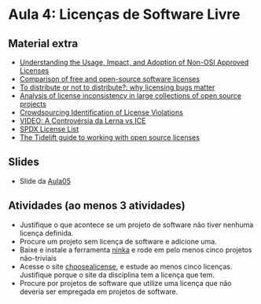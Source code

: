 # Aula 4: Licenças de Software Livre

## Material extra

- [Understanding the Usage, Impact, and Adoption of Non-OSI Approved Licenses](http://gustavopinto.org/lost+found/msr2018b.pdf)
- [Comparison of free and open-source software licenses](https://en.wikipedia.org/wiki/Comparison_of_free_and_open-source_software_licenses)
- [To distribute or not to distribute?: why licensing bugs matter](http://www.christophervendome.com/wp-content/uploads/2018/05/ICSE18-LicensingBugsCRC.pdf)
- [Analysis of license inconsistency in large collections of open source projects](https://link.springer.com/article/10.1007/s10664-016-9487-8)
- [Crowdsourcing Identification of License Violations](http://jcse.kiise.org/files/V9N4-03.pdf)
- [VIDEO: A Controvérsia da Lerna vs ICE](https://www.youtube.com/watch?v=WObC_2e0kZk)
- [SPDX License List](https://spdx.org/licenses/)
- [The Tidelift guide to working with open source licenses](https://blog.tidelift.com/introducing-the-tidelift-guide-to-working-with-open-source-licenses)

## Slides

- Slide da [Aula05](https://docs.google.com/presentation/d/1ahoxue-BOkh9ZWwVGrKABGOyhSbG9Y6sMZuCd6oQGNY/edit?usp=sharing)

## Atividades (ao menos 3 atividades)

- Justifique o que acontece se um projeto de software não tiver nenhuma licença definida.
- Procure um projeto sem licença de software e adicione uma.
- Baixe e instale a ferramenta [ninka](https://github.com/dmgerman/ninka) e rode em pelo menos cinco projetos não-triviais
- Acesse o site [choosealicense](https://choosealicense.com/), e estude ao menos cinco licenças. Justifique porque o site da disciplina tem a licença que tem.
- Procure por projetos de software que utilize uma licença que não deveria ser empregada em projetos de software.
